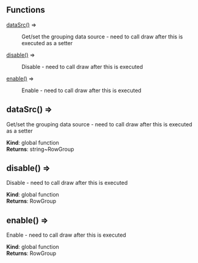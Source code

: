 ## Functions

<dl>
<dt><a href="#dataSrc">dataSrc()</a> ⇒</dt>
<dd><p>Get/set the grouping data source - need to call draw after this is
executed as a setter</p>
</dd>
<dt><a href="#disable">disable()</a> ⇒</dt>
<dd><p>Disable - need to call draw after this is executed</p>
</dd>
<dt><a href="#enable">enable()</a> ⇒</dt>
<dd><p>Enable - need to call draw after this is executed</p>
</dd>
</dl>

<a name="dataSrc"></a>

## dataSrc() ⇒
Get/set the grouping data source - need to call draw after this isexecuted as a setter

**Kind**: global function  
**Returns**: string~RowGroup  
<a name="disable"></a>

## disable() ⇒
Disable - need to call draw after this is executed

**Kind**: global function  
**Returns**: RowGroup  
<a name="enable"></a>

## enable() ⇒
Enable - need to call draw after this is executed

**Kind**: global function  
**Returns**: RowGroup  
